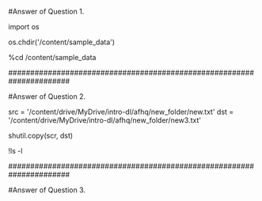 #Answer of Question 1.

import os

os.chdir('/content/sample_data')

%cd /content/sample_data

######################################################################

#Answer of Question 2.

src = '/content/drive/MyDrive/intro-dl/afhq/new_folder/new.txt'
dst = '/content/drive/MyDrive/intro-dl/afhq/new_folder/new3.txt'

shutil.copy(scr, dst)

!ls -l

######################################################################

#Answer of Question 3.

